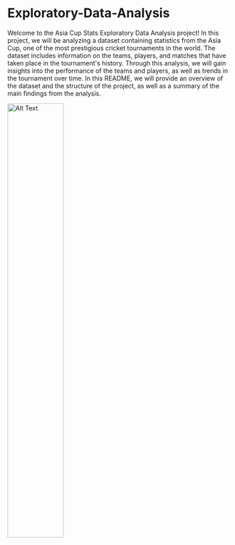 # Exploratory-Data-Analysis
  Welcome to the Asia Cup Stats Exploratory Data Analysis project! In this project, we will be analyzing a dataset containing statistics from the Asia Cup, one of the most prestigious cricket tournaments in the world. The dataset includes information on the teams, players, and matches that have taken place in the tournament's history. Through this analysis, we will gain insights into the performance of the teams and players, as well as trends in the tournament over time. In this README, we will provide an overview of the dataset and the structure of the project, as well as a summary of the main findings from the analysis.

<img src="https://ss-i.thgim.com/public/incoming/2mow3/article65798470.ece/alternates/FREE_1200/designs%20%286%29.png" alt="Alt Text" width="50%" height="50%">




